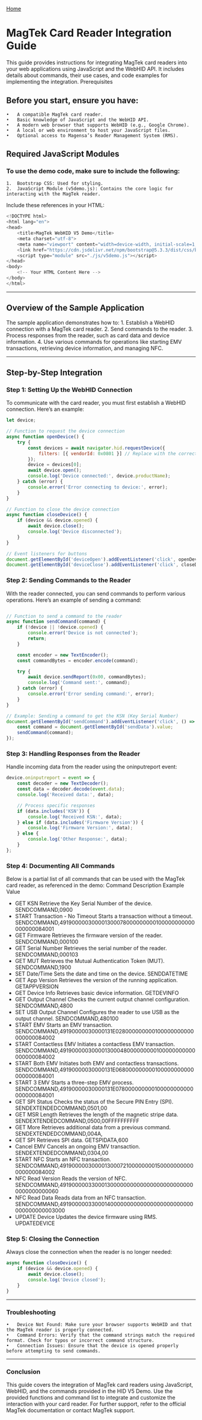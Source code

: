 [Home](./MagTek_Demo_Project.md)

# MagTek Card Reader Integration Guide
This guide provides instructions for integrating MagTek card readers into your web applications using JavaScript and the WebHID API. It includes details about commands, their use cases, and code examples for implementing the integration.
Prerequisites
## Before you start, ensure you have:
    •	A compatible MagTek card reader.
    •	Basic knowledge of JavaScript and the WebHID API.
    •	A modern web browser that supports WebHID (e.g., Google Chrome).
    •	A local or web environment to host your JavaScript files.
    •	Optional access to Magensa’s Reader Management System (RMS).
## Required JavaScript Modules
### To use the demo code, make sure to include the following:
    1.	Bootstrap CSS: Used for styling.
    2.	JavaScript Module (v5demo.js): Contains the core logic for interacting with the MagTek reader.
Include these references in your HTML:

```` javascript
<!DOCTYPE html>
<html lang="en">
<head>
    <title>MagTek WebHID V5 Demo</title>
    <meta charset="utf-8">
    <meta name="viewport" content="width=device-width, initial-scale=1, shrink-to-fit=no">
    <link href="https://cdn.jsdelivr.net/npm/bootstrap@5.3.3/dist/css/bootstrap.min.css" rel="stylesheet">
    <script type="module" src="./js/v5demo.js"></script>
</head>
<body>
    <!-- Your HTML Content Here -->
</body>
</html>
```` 
________________________________________
## Overview of the Sample Application
The sample application demonstrates how to:
    1.	Establish a WebHID connection with a MagTek card reader.
    2.	Send commands to the reader.
    3.	Process responses from the reader, such as card data and device information.
    4.	Use various commands for operations like starting EMV transactions, retrieving device information, and managing NFC.
________________________________________
## Step-by-Step Integration
### Step 1: Setting Up the WebHID Connection
To communicate with the card reader, you must first establish a WebHID connection. Here’s an example:
````javascript
let device;

// Function to request the device connection
async function openDevice() {
    try {
        const devices = await navigator.hid.requestDevice({
            filters: [{ vendorId: 0x0801 }] // Replace with the correct Vendor ID for MagTek
        });
        device = devices[0];
        await device.open();
        console.log('Device connected:', device.productName);
    } catch (error) {
        console.error('Error connecting to device:', error);
    }
}

// Function to close the device connection
async function closeDevice() {
    if (device && device.opened) {
        await device.close();
        console.log('Device disconnected');
    }
}

// Event listeners for buttons
document.getElementById('deviceOpen').addEventListener('click', openDevice);
document.getElementById('deviceClose').addEventListener('click', closeDevice);
````
### Step 2: Sending Commands to the Reader
With the reader connected, you can send commands to perform various operations. Here’s an example of sending a command:
````javascript

// Function to send a command to the reader
async function sendCommand(command) {
    if (!device || !device.opened) {
        console.error('Device is not connected');
        return;
    }

    const encoder = new TextEncoder();
    const commandBytes = encoder.encode(command);

    try {
        await device.sendReport(0x00, commandBytes);
        console.log('Command sent:', command);
    } catch (error) {
        console.error('Error sending command:', error);
    }
}

// Example: Sending a command to get the KSN (Key Serial Number)
document.getElementById('sendCommand').addEventListener('click', () => {
    const command = document.getElementById('sendData').value;
    sendCommand(command);
});
````
### Step 3: Handling Responses from the Reader
Handle incoming data from the reader using the oninputreport event:
````javascript
device.oninputreport = event => {
    const decoder = new TextDecoder();
    const data = decoder.decode(event.data);
    console.log('Received data:', data);

    // Process specific responses
    if (data.includes('KSN')) {
        console.log('Received KSN:', data);
    } else if (data.includes('Firmware Version')) {
        console.log('Firmware Version:', data);
    } else {
        console.log('Other Response:', data);
    }
};
````
### Step 4: Documenting All Commands

Below is a partial list of all commands that can be used with the MagTek card reader, as referenced in the demo:
Command	Description	Example Value
- GET KSN	Retrieve the Key Serial Number of the device.	SENDCOMMAND,0900
- START Transaction - No Timeout	Starts a transaction without a timeout.	SENDCOMMAND,491900000300001300078000000000100000000000000000084001
- GET Firmware	Retrieves the firmware version of the reader.	SENDCOMMAND,000100
- GET Serial Number	Retrieves the serial number of the reader.	SENDCOMMAND,000103
- GET MUT	Retrieves the Mutual Authentication Token (MUT).	SENDCOMMAND,1900
- SET Date/Time	Sets the date and time on the device.	SENDDATETIME
- GET App Version	Retrieves the version of the running application.	GETAPPVERSION
- GET Device Info	Retrieves basic device information.	GETDEVINFO
- GET Output Channel	Checks the current output channel configuration.	SENDCOMMAND,4800
- SET USB Output Channel	Configures the reader to use USB as the output channel.	SENDCOMMAND,480100
- START EMV	Starts an EMV transaction.	SENDCOMMAND,49190000030000131E028000000000100000000000000000084002
- START Contactless EMV	Initiates a contactless EMV transaction.	SENDCOMMAND,491900000300001300048000000000100000000000000000084002
- START Both EMV	Initiates both EMV and contactless transactions.	SENDCOMMAND,49190000030000131E068000000000100000000000000000084001
- START 3 EMV	Starts a three-step EMV process.	SENDCOMMAND,49190000030000131E078000000000100000000000000000084001
- GET SPI Status	Checks the status of the Secure PIN Entry (SPI).	SENDEXTENDEDCOMMAND,0501,00
- GET MSR Length	Retrieves the length of the magnetic stripe data.	SENDEXTENDEDCOMMAND,0500,00FFFFFFFFFF
- GET More	Retrieves additional data from a previous command.	SENDEXTENDEDCOMMAND,004A,
- GET SPI	Retrieves SPI data.	GETSPIDATA,600
- Cancel EMV	Cancels an ongoing EMV transaction.	SENDEXTENDEDCOMMAND,0304,00
- START NFC	Starts an NFC transaction.	SENDCOMMAND,491900000300001300072100000000150000000000000000084002
- NFC Read Version	Reads the version of NFC.	SENDCOMMAND,491900000330001300000000000000000000000000000000000060
- NFC Read Data	Reads data from an NFC transaction.	SENDCOMMAND,49190000033000140000000000000000000000000000000000003000
- UPDATE Device	Updates the device firmware using RMS.	UPDATEDEVICE

### Step 5: Closing the Connection
Always close the connection when the reader is no longer needed:
````javascript
async function closeDevice() {
    if (device && device.opened) {
        await device.close();
        console.log('Device closed');
    }
}
````
________________________________________
### Troubleshooting
    •	Device Not Found: Make sure your browser supports WebHID and that the MagTek reader is properly connected.
    •	Command Errors: Verify that the command strings match the required format. Check for typos or incorrect command structure.
    •	Connection Issues: Ensure that the device is opened properly before attempting to send commands.
________________________________________
### Conclusion
This guide covers the integration of MagTek card readers using JavaScript, WebHID, and the commands provided in the HID V5 Demo. Use the provided functions and command list to integrate and customize the interaction with your card reader. For further support, refer to the official MagTek documentation or contact MagTek support.

